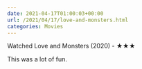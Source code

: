 ```yaml
---
date: 2021-04-17T01:00:03+00:00
url: /2021/04/17/love-and-monsters.html
categories: Movies
---
```

Watched Love and Monsters (2020) - ★★★

This was a lot of fun.


